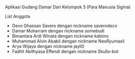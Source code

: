 Aplikasi Gudang Damar Dari Kelompok 5 (Para Manusia Sigma)

List Anggota
- Devo Ghassan Savero dengan nickname saverodeco
- Damar Muharram dengan nickname somebudi
- Bimantara Ardi Winata dengan nickname kabims
- Muhammad Alvin Ababil dengan nickname NeoRyumasil
- Arya Wijaya dengan nickname jayll0
- Fadhil Abithyasa Effendi dengan nickname Skullo-bot   
